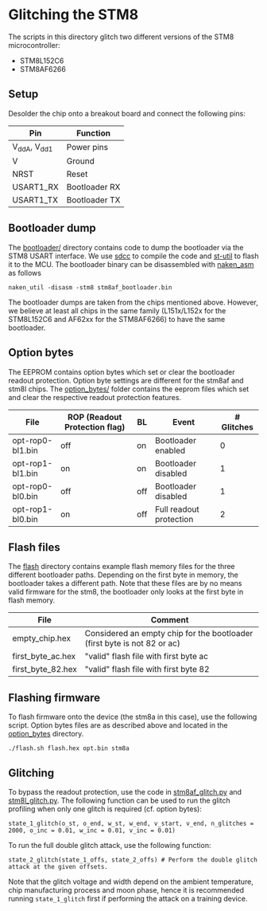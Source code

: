# Glitching the STM8

The scripts in this directory glitch two different versions of the STM8 microcontroller:

- STM8L152C6
- STM8AF6266

## Setup
Desolder the chip onto a breakout board and connect the following pins:

| Pin | Function |
| --- | -------- |
| V<sub>ddA</sub>, V<sub>dd1</sub> | Power pins |
| V<ss> | Ground |
| NRST | Reset |
| USART1\_RX | Bootloader RX |
| USART1\_TX | Bootloader TX |

## Bootloader dump
The [bootloader/](bootloader) directory contains code to dump the bootloader via the STM8 USART interface. We use [sdcc](http://sdcc.sourceforge.net/) to compile the code and [st-util](https://github.com/stlink-org/stlink) to flash it to the MCU. The bootloader binary can be disassembled with [naken\_asm](https://github.com/mikeakohn/naken_asm) as follows

```
naken_util -disasm -stm8 stm8af_bootloader.bin 
```

The bootloader dumps are taken from the chips mentioned above. However, we believe at least all chips in the same family (L151x/L152x for the STM8L152C6 and AF62xx for the STM8AF6266) to have the same bootloader. 


## Option bytes
The EEPROM contains option bytes which set or clear the bootloader readout protection. Option byte settings are different for the stm8af and stm8l chips. The [option\_bytes/](option_bytes) folder contains the eeprom files which set and clear the respective readout protection features. 

| File | ROP (Readout Protection flag) | BL | Event | \# Glitches |
| ---- | ----------------------------- | -- | ----- | ----------- |
| opt-rop0-bl1.bin | off | on | Bootloader enabled | 0 |
| opt-rop1-bl1.bin | on | on | Bootloader disabled | 1 |
| opt-rop0-bl0.bin | off | off | Bootloader disabled | 1 |
| opt-rop1-bl0.bin | on | off | Full readout protection | 2 |

## Flash files
The [flash](flash/) directory contains example flash memory files for the three different bootloader paths. Depending on the first byte in memory, the bootloader takes a different path. Note that these files are by no means valid firmware for the stm8, the bootloader only looks at the first byte in flash memory.

| File | Comment |
| ---- | ------- |
| empty\_chip.hex | Considered an empty chip for the bootloader (first byte is not 82 or ac) |
| first\_byte\_ac.hex | "valid" flash file with first byte ac |
| first\_byte\_82.hex | "valid" flash file with first byte 82 |


## Flashing firmware 
To flash firmware onto the device (the stm8a in this case), use the following script. Option bytes files are as described above and located in the [option\_bytes](option_bytes) directory. 

```./flash.sh flash.hex opt.bin stm8a```



## Glitching
To bypass the readout protection, use the code in [stm8af\_glitch.py](stm8af_glitch.py) and [stm8l\_glitch.py](stm8l_glitch.py). The following function can be used to run the glitch profiling when only one glitch is required (cf. option bytes): 

```
state_1_glitch(o_st, o_end, w_st, w_end, v_start, v_end, n_glitches = 2000, o_inc = 0.01, w_inc = 0.01, v_inc = 0.01)
```

To run the full double glitch attack, use the following function:

```
state_2_glitch(state_1_offs, state_2_offs) # Perform the double glitch attack at the given offsets.

```

Note that the glitch voltage and width depend on the ambient temperature, chip manufacturing process and moon phase, hence it is recommended running ```state_1_glitch``` first if performing the attack on a training device.

